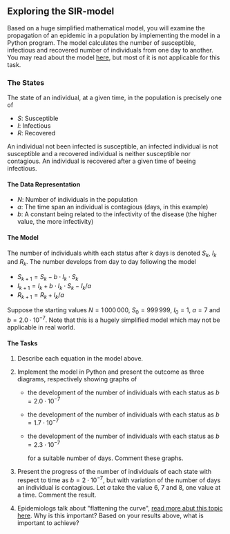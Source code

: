 ## Exploring the SIR-model

Based on a huge simplified mathematical model, you will examine the propagation of an epidemic in a population by implementing the model in a Python program. The model calculates the number of susceptible, infectious and recovered number of individuals from one day to another. You may read about the model [here](https://www.maa.org/press/periodicals/loci/joma/the-sir-model-for-spread-of-disease-the-differential-equation-model), but most of it is not applicable for this task.

### The States

The state of an individual, at a given time, in the population is precisely one of

* $S$: Susceptible
* $I$: Infectious
* $R$: Recovered

An individual not been infected is susceptible, an infected individual is not susceptible and a recovered individual is neither susceptible nor contagious. An individual is recovered after a given time of beeing infectious.

#### The Data Representation

* $N$: Number of individuals in the population
* $a$: The time span an individual is contagious (days, in this example)
* $b$: A constant being related to the infectivity of the disease (the higher value, the more infectivity)

#### The Model

The number of individuals whith each status after $k$ days is denoted $S_k$, $I_k$ and $R_k$. The number develops from day to day following the model

* $S_{k+1}=S_k - b\cdot I_k\cdot S_k$
* $I_{k+1}=I_k + b\cdot I_k\cdot S_k-I_k/a$
* $R_{k+1}=R_k+I_k/a$

Suppose the starting values $N=1\,000\,000$, $S_0=999\,999$, $I_0=1$, $a=7$ and $b=2.0\cdot 10^{-7}$. Note that this is a hugely simplified model which may not be applicable in real world.

#### The Tasks

1. Describe each equation in the model above.
    

2. Implement the model in Python and present the outcome as three diagrams, respectively showing graphs of

    * the development of the number of individuals with each status as $b=2.0\cdot 10^{-7}$

    * the development of the number of individuals with each status as $b=1.7\cdot 10^{-7}$

    * the development of the number of individuals with each status as $b=2.3\cdot 10^{-7}$

      for a suitable number of days. Comment these graphs.
       


3. Present the progress of the number of individuals of each state with respect to time as $b=2\cdot 10^{-7}$, but with variation of the number of days an individual is contagious. Let $a$ take the value 6, 7 and 8, one value at a time. Comment the result.
    

4. Epidemiologs talk about "flattening the curve", [read more abut this topic here](https://en.wikipedia.org/wiki/Flattening_the_curve). Why is this important? Based on your results above, what is important to achieve?